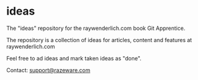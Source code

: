 # ideas
The "ideas" repository for the raywenderlich.com book Git Apprentice.

The repository is a collection of ideas for articles, content and features at raywenderlich.com

Feel free to ad ideas and mark taken ideas as "done".

Contact: support@razeware.com
